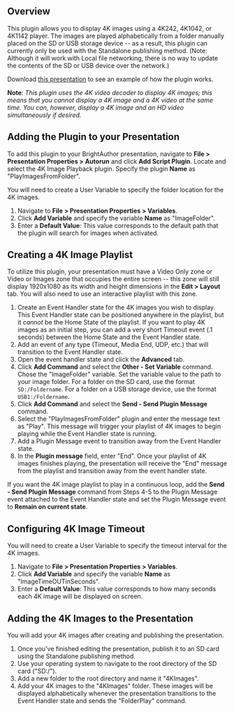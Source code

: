 Overview
----------
<p>This plugin allows you to display 4K images using a 4K242, 4K1042, or 4K1142 player. The images are played alphabetically from a folder manually placed on the SD or USB storage device -- as a result, this plugin can currently only be used with the Standalone publishing method. (Note: Although it will work with Local file networking, there is no way to update the contents of the SD or USB device over the network.)</p>

Download [this presentation](http://brightsignnetwork.com/download/Romeo/Play4KImagesFrom4KimagesFolder.zip) to see an example of how the plugin works.

<p><strong>Note</strong>:<em> This plugin uses the 4K video decoder to display 4K images; this means that you cannot display a 4K image and a 4K video at the same time. You can, however, display a 4K image and an HD video simultaneously if desired.</em></p>

Adding the Plugin to your Presentation
-------------
<p>To add this plugin to your BrightAuthor presentation, navigate to <strong>File > Presentation Properties > Autorun</strong> and click <strong>Add Script Plugin</strong>. Locate and select the 4K Image Playback plugin. Specify the plugin <strong>Name</strong> as "PlayImagesFromFolder".</p>

<p>You will need to create a User Variable to specify the folder location for the 4K images.</p>

<ol>
	<li>Navigate to <strong>File > Presentation Properties > Variables</strong>.</li>
	<li>Click <strong>Add Variable</strong> and specify the variable <strong>Name</strong> as "ImageFolder".</li>
	<li>Enter a <strong>Default Value</strong>: This value corresponds to the default path that the plugin will search for images when activated.</li>
</ol>

Creating a 4K Image Playlist
----------------------------
<p>To utilize this plugin, your presentation must have a Video Only zone or Video or Images zone that occupies the entire screen -- this zone will still display 1920x1080 as its width and height dimensions in the <strong>Edit > Layout</strong> tab. You will also need to use an interactive playlist with this zone.</p>
<ol>
	<li>Create an Event Handler state for the 4K images you wish to display. This Event Handler state can be positioned anywhere in the playlist, but it <em>cannot</em> be the Home State of the playlist. If you want to play 4K images as an initial step, you can add a very short Timeout event (.1 seconds) between the Home State and the Event Handler state.</li>
	<li>Add an event of any type (Timeout, Media End, UDP, etc.) that will transition to the Event Handler state.</li>
	<li>Open the event handler state and click the <strong>Advanced</strong> tab.</li>
	<li>Click <strong>Add Command</strong> and select the <strong>Other - Set Variable</strong> command. Chose the "ImageFolder" variable. Set the variable value to the path to your image folder. For a folder on the SD card, use the format <code>SD:/Foldername</code>. For a folder on a USB storage device, use the format <code>USB1:/Foldername</code>.
	<li>Click <strong>Add Command</strong> and select the <strong>Send - Send Plugin Message</strong> command.</li>
	<li>Select the "PlayImagesFromFolder" plugin and enter the message text as "Play". This message will trigger your playlist of 4K images to begin playing while the Event Handler state is running.</li>
	<li>Add a Plugin Message event to transition away from the Event Handler state.</li>
	<li>In the <strong>Plugin message</strong> field, enter "End". Once your playlist of 4K images finishes playing, the presentation will receive the "End" message from the playlist and transition away from the event handler state.</li>
</ol>

<p>If you want the 4K image playlist to play in a continuous loop, add the <strong>Send - Send Plugin Message</strong> command from Steps 4-5 to the Plugin Message event attached to the Event Handler state and set the Plugin Message event to <strong>Remain on current state</strong>.</p>

Configuring 4K Image Timeout
----------------------------
<p>You will need to create a User Variable to specify the timeout interval for the 4K images.</p>
<ol>
	<li>Navigate to <strong>File > Presentation Properties > Variables</strong>.</li>
	<li>Click <strong>Add Variable</strong> and specify the variable <strong>Name</strong> as "ImageTimeOUTinSeconds".</li>
	<li>Enter a <strong>Default Value</strong>: This value corresponds to how many seconds each 4K image will be displayed on screen.</li>
</ol>

Adding the 4K Images to the Presentation
----------------------------------------
<p>You will add your 4K images after creating and publishing the presentation.</p>
<ol>
	<li>Once you've finished editing the presentation, publish it to an SD card using the Standalone publishing method.</li>
	<li>Use your operating system to navigate to the root directory of the SD card ("SD:/").</li>
	<li>Add a new folder to the root directory and name it "4KImages".</li>
	<li>Add your 4K images to the "4KImages" folder. These images will be displayed alphabetically whenever the presentation transitions to the Event Handler state and sends the "FolderPlay" command.</li>
</ol>
